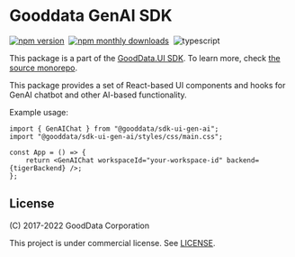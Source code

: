 # Gooddata GenAI SDK

[![npm version](https://img.shields.io/npm/v/@gooddata/sdk-ui-gen-ai)](https://www.npmjs.com/@gooddata/sdk-ui-gen-ai)&nbsp;
[![npm monthly downloads](https://img.shields.io/npm/dm/@gooddata/sdk-ui-gen-ai)](https://npmcharts.com/compare/@gooddata/sdk-ui-gen-ai?minimal=true)&nbsp;
![typescript](https://img.shields.io/badge/typescript-first-blue?logo=typescript)

This package is a part of the [GoodData.UI SDK](https://sdk.gooddata.com/gooddata-ui/docs/about_gooddataui.html).
To learn more, check [the source monorepo](https://github.com/gooddata/gooddata-ui-sdk).

This package provides a set of React-based UI components and hooks for GenAI chatbot and other AI-based functionality.

Example usage:

```tsx
import { GenAIChat } from "@gooddata/sdk-ui-gen-ai";
import "@gooddata/sdk-ui-gen-ai/styles/css/main.css";

const App = () => {
    return <GenAIChat workspaceId="your-workspace-id" backend={tigerBackend} />;
};
```

## License

(C) 2017-2022 GoodData Corporation

This project is under commercial license. See [LICENSE](https://github.com/gooddata/gooddata-ui-sdk/blob/master/libs/sdk-ui-all/LICENSE).
